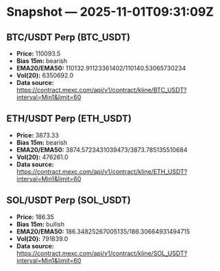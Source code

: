 # Snapshot — 2025-11-01T09:31:09Z

## BTC/USDT Perp (BTC_USDT)
- **Price:** 110093.5
- **Bias 15m:** bearish
- **EMA20/EMA50:** 110132.91123361402/110140.53065730234
- **Vol(20):** 6350692.0
- **Data source:** https://contract.mexc.com/api/v1/contract/kline/BTC_USDT?interval=Min1&limit=60

## ETH/USDT Perp (ETH_USDT)
- **Price:** 3873.33
- **Bias 15m:** bearish
- **EMA20/EMA50:** 3874.5723431039473/3873.785135510684
- **Vol(20):** 476261.0
- **Data source:** https://contract.mexc.com/api/v1/contract/kline/ETH_USDT?interval=Min1&limit=60

## SOL/USDT Perp (SOL_USDT)
- **Price:** 186.35
- **Bias 15m:** bullish
- **EMA20/EMA50:** 186.34825267005135/186.30664931494715
- **Vol(20):** 791839.0
- **Data source:** https://contract.mexc.com/api/v1/contract/kline/SOL_USDT?interval=Min1&limit=60
